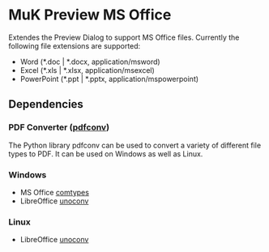 # MuK Preview MS Office

Extendes the Preview Dialog to support MS Office files. Currently the following file extensions are supported:

* Word (*.doc | *.docx, application/msword)
* Excel (*.xls | *.xlsx, application/msexcel)
* PowerPoint (*.ppt | *.pptx, application/mspowerpoint)

## Dependencies

### PDF Converter ([pdfconv](https://github.com/keshrath/pdfconv))

The Python library pdfconv can be used to convert a variety of different file types to PDF. It can be used on Windows as well as Linux.

### Windows

* MS Office [comtypes](http://starship.python.net/crew/theller/comtypes/)
* LibreOffice [unoconv](https://github.com/dagwieers/unoconv)

### Linux

* LibreOffice [unoconv](https://github.com/dagwieers/unoconv)
